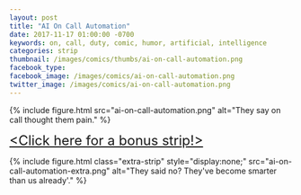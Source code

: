 ```yaml
---
layout: post
title: "AI On Call Automation"
date: 2017-11-17 01:00:00 -0700
keywords: on, call, duty, comic, humor, artificial, intelligence
categories: strip
thumbnail: /images/comics/thumbs/ai-on-call-automation.png
facebook_type: 
facebook_image: /images/comics/ai-on-call-automation.png
twitter_image: /images/comics/ai-on-call-automation.png
---
```


{% include figure.html src="ai-on-call-automation.png" alt="They say on call thought them pain." %}

<div class="extra-strip-btn-wrapper">
<a data-comic-identifier="ai-on-call-automation" class="customfont extra-strip-btn" style="
    text-align: center;
    padding-top: 20px;
    font-size: 24px;" href="">&lt;Click here for a bonus strip!&gt;</a>
    </div>




{% include figure.html class="extra-strip" style="display:none;" src="ai-on-call-automation-extra.png" alt="They said no? They've become smarter than us already'." %}
